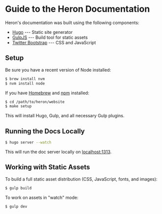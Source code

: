 # Guide to the Heron Documentation

Heron's documentation was built using the following components:

* [Hugo](http://gohugo.io) --- Static site generator
* [GulpJS](http://gulpjs.com) --- Build tool for static assets
* [Twitter Bootstrap](http://getbootstrap.com) --- CSS and JavaScript

## Setup

Be sure you have a recent version of Node installed:

```bash
$ brew install nvm
$ nvm install node
```

If you have [Homebrew](http://brew.sh) and [npm](https://www.npmjs.com)
installed:

```bash
$ cd /path/to/heron/website
$ make setup
```

This will install Hugo, Gulp, and all necessary Gulp plugins.

## Running the Docs Locally

```bash
$ hugo server --watch
```

This will run the doc server locally on [localhost:1313](http://localhost:1313).

## Working with Static Assets

To build a full static asset distribution (CSS, JavaScript, fonts, and images):

```bash
$ gulp build
```

To work on assets in "watch" mode:

```bash
$ gulp dev
```
